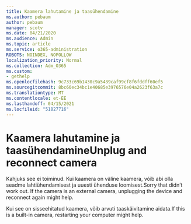 ```yaml
---
title: Kaamera lahutamine ja taasühendamine
ms.author: pebaum
author: pebaum
manager: scotv
ms.date: 04/21/2020
ms.audience: Admin
ms.topic: article
ms.service: o365-administration
ROBOTS: NOINDEX, NOFOLLOW
localization_priority: Normal
ms.collection: Adm_O365
ms.custom:
- gethelp
ms.openlocfilehash: 9c733c69b1430c9a5439caf99cf8f6fddff60ef5
ms.sourcegitcommit: 8bc60ec34bc1e40685e3976576e04a2623f63a7c
ms.translationtype: MT
ms.contentlocale: et-EE
ms.lasthandoff: 04/15/2021
ms.locfileid: "51827716"
---
```

# <a name="unplug-and-reconnect-camera"></a><span data-ttu-id="ad564-102">Kaamera lahutamine ja taasühendamine</span><span class="sxs-lookup"><span data-stu-id="ad564-102">Unplug and reconnect camera</span></span>

<span data-ttu-id="ad564-103">Kahjuks see ei toiminud. Kui kaamera on väline kaamera, võib abi olla seadme lahtiühendamisest ja uuesti ühenduse loomisest.</span><span class="sxs-lookup"><span data-stu-id="ad564-103">Sorry that didn’t work out. If the camera is an external camera, unplugging the device and reconnect again might help.</span></span>

<span data-ttu-id="ad564-104">Kui see on sisseehitatud kaamera, võib arvuti taaskäivitamine aidata.</span><span class="sxs-lookup"><span data-stu-id="ad564-104">If this is a built-in camera, restarting your computer might help.</span></span>
